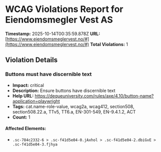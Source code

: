 # WCAG Violations Report for Eiendomsmegler Vest AS

**Timestamp:** 2025-10-14T00:35:59.878Z
**URL:** [https://www.eiendomsmeglervest.no/#](https://www.eiendomsmeglervest.no/#)
**Total Violations:** 1

## Violation Details

### Buttons must have discernible text

- **Impact:** critical
- **Description:** Ensure buttons have discernible text
- **Help URL:** https://dequeuniversity.com/rules/axe/4.10/button-name?application=playwright
- **Tags:** cat.name-role-value, wcag2a, wcag412, section508, section508.22.a, TTv5, TT6.a, EN-301-549, EN-9.4.1.2, ACT
- **Count:** 1

#### Affected Elements:

- `.sc-784c2332-6 > .sc-f41d5e04-0.jAxhol > .sc-f41d5e04-2.dbiGvE > .sc-f41d5e04-3.fjhya`
